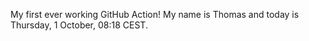 My first ever working GitHub Action!
My name is Thomas and today is Thursday, 1 October, 08:18 CEST. 
